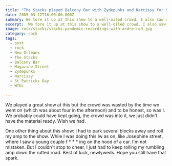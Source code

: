 ```yaml
---
title: "The Stacks played Balcony Bar with Zydepunks and Narcissy for St. Patrick's Day."
date: 2005-03-12T16:00:00.000Z
summary: We tore it up at this show to a well-oiled crowd. I also saw something remarkable on the way to the gig.
excerpt:  We tore it up at this show to a well-oiled crowd. I also saw something remarkable on the way to the gig.
image: rock/stacks/stacks-pandemic-recordings-with-andre-red.jpg
category: rock
tags:
  - post
  - rock
  - New Orleans
  - The Stacks
  - Balcony Bar
  - Magazine Street
  - Zydepunks
  - Narcissy
  - St Patricks Day
  - WTUL

---
```


We played a great show at this but the crowd was wasted by the time we went on (which was about four in the afternoon) and to be honest, so was I. We probably could have kept going, the crowd was into it, we just didn't have the material ready. Wish we had.

One other thing about this show: I had to park several blocks away and roll my amp to the show. While I was doing this Iw as on, like Josephine street, where I saw a young couple f * * * ing on the hood of a car. I'm not mistaken. But I couldn't stop to cheer, I just had to keep rolling my rumbling amp down the rutted road. Best of luck, newlyweds. Hope you still have that spark.